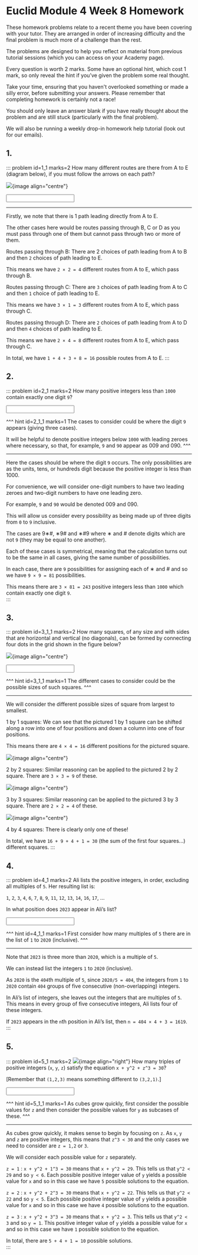 # Euclid Module 4 Week 8 Homework

These homework problems relate to a recent theme you have been covering with your tutor. They are arranged in order of increasing difficulty and the final problem is much more of a challenge than the rest.  

The problems are designed to help you reflect on material from previous tutorial sessions (which you can access on your Academy page).  

Every question is worth 2 marks. Some have an optional hint, which cost 1 mark, so only reveal the hint if you’ve given the problem some real thought.   

Take your time, ensuring that you haven't overlooked something or made a silly error, before submitting your answers. Please remember that completing homework is certainly not a race!  

You should only leave an answer blank if you have really thought about the problem and are still stuck (particularly with the final problem).  

We will also be running a weekly drop-in homework help tutorial (look out for our emails).  


## 1.
::: problem id=1_1 marks=2
How many different routes are there from A to E (diagram below), if you must follow the arrows on each path?  

![](/resources/academy-4-week-8/1-paths.png){image align="centre"}  

<input type="number" solution="16"/>  

---
Firstly, we note that there is 1 path leading directly from A to E. 
 
The other cases here would be routes passing through B, C or D as you must pass through one of them but cannot pass through two or more of them.  

Routes passing through B: There are 2 choices of path leading from A to B and then `2` choices of path leading to E.  

This means we have `2 × 2 = 4` different routes from A to E, which pass through B.  

Routes passing through C: There are `3` choices of path leading from A to C and then `1` choice of path leading to E.  

This means we have `3 × 1 = 3` different routes from A to E, which pass through C.  

Routes passing through D: There are `2` choices of path leading from A to D and then `4` choices of path leading to E.  

This means we have `2 × 4 = 8` different routes from A to E, which pass through C.  

In total, we have `1 + 4 + 3 + 8 = 16` possible routes from A to E.
:::


## 2.
::: problem id=2_1 marks=2
How many positive integers less than `1000` contain exactly one digit `9`?  

<input type="number" solution="243"/>

^^^ hint id=2_1_1 marks=1
The cases to consider could be where the digit `9` appears (giving three cases).  

It will be helpful to denote positive integers below `1000` with leading zeroes where necessary, so that, for example, `9` and `90` appear as 009 and 090.
^^^

---
Here the cases should be where the digit `9` occurs. The only possibilities are as the units, tens, or hundreds digit because the positive integer is less than 1000.  

For convenience, we will consider one-digit numbers to have two leading zeroes and two-digit numbers to have one leading zero.  

For example, `9` and `90` would be denoted 009 and 090.  

This will allow us consider every possibility as being made up of three digits from `0` to `9` inclusive.  

The cases are 9∗#,  ∗9# and ∗#9 where ∗ and # denote digits which are not `9` (they may be equal to one another).  

Each of these cases is symmetrical, meaning that the calculation turns out to be the same in all cases, giving the same number of possibilities.  

In each case, there are `9` possibilities for assigning each of  ∗ and # and so we have `9 × 9 = 81` possibilities.  

This means there are `3 × 81 = 243` positive integers less than `1000` which contain exactly one digit `9`.  
:::


## 3.
::: problem id=3_1_1 marks=2
How many squares, of any size and with sides that are horizontal and vertical (no diagonals), can be formed by connecting four dots in the grid shown in the figure below?  

![](/resources/academy-4-week-8/3-squares.png){image align="centre"} 

<input type="number" solution="30"/>  

^^^ hint id=3_1_1 marks=1
The different cases to consider could be the possible sizes of such squares.
^^^

---
We will consider the different possible sizes of square from largest to smallest.

1 by 1 squares: We can see that the pictured 1 by 1 square can be shifted along a row into one of four positions and down a column into one of four positions.  

This means there are `4 × 4 = 16` different positions for the pictured square.  

![](/resources/academy-4-week-8/3-squaresSmall.png){image align="centre"}  
 
2 by 2 squares: Similar reasoning can be applied to the pictured 2 by 2 square. There are `3 × 3 = 9` of these.  

![](/resources/academy-4-week-8/3-squaresMedium.png){image align="centre"}  

3 by 3 squares: Similar reasoning can be applied to the pictured 3 by 3 square. There are `2 × 2 = 4` of these.  

![](/resources/academy-4-week-8/3-squaresBig.png){image align="centre"}  

4 by 4 squares: There is clearly only one of these!  

In total, we have `16 + 9 + 4 + 1 = 30` (the sum of the first four squares...) different squares. 
:::


## 4.
::: problem id=4_1 marks=2
Ali lists the positive integers, in order, excluding all multiples of `5`. Her resulting list is:  

`1`, `2`, `3`, `4`, `6`, `7`, `8`, `9`, `11`, `12`, `13`, `14`, `16`, `17`, ...  

In what position does `2023` appear in Ali’s list?  

<input type="number" solution="1619"/> 

^^^ hint id=4_1_1 marks=1
First consider how many multiples of `5` there are in the list of `1` to `2020` (inclusive).
^^^

---
Note that `2023` is three more than `2020`, which is a multiple of `5`.  

We can instead list the integers `1` to `2020` (inclusive).  
 
As `2020` is the `404`th multiple of `5`, since `2020/5 = 404`, the integers from `1` to `2020` contain `404` groups of five consecutive (non-overlapping) integers.  
 
In Ali’s list of integers, she leaves out the integers that are multiples of `5`. This means in every group of five consecutive integers, Ali lists four of these integers.  
 
If `2023` appears in the `n`th position in Ali’s list, then `n = 404 × 4 + 3 = 1619`.
:::


## 5.
::: problem id=5_1 marks=2
![](/resources/academy-4-week-2/4-skull.png){image align="right"} 
How many triples of positive integers (`x`, `y`, `z`) satisfy the equation `x + y^2 + z^3 = 30`?  

[Remember that `(1,2,3)` means something different to `(3,2,1)`.]  

<input type="number" solution="10"/> 

^^^ hint id=5_1_1 marks=1
As cubes grow quickly, first consider the possible values for `z` and then consider the possible values for `y` as subcases of these.
^^^

---
As cubes grow quickly, it makes sense to begin by focusing on `z`. As `x`, `y` and `z` are positive integers, this means that `z^3 < 30` and the only cases we need to consider are `z = 1,2` or `3`.  

We will consider each possible value for `z` separately.  

`z = 1` :  `x + y^2 + 1^3 = 30` means that `x + y^2 = 29`. This tells us that `y^2 < 29` and so `y < 6`. Each possible positive integer value of `y` yields a possible value for `x` and so in this case we have `5` possible solutions to the equation.  

`z = 2` :  `x + y^2 + 2^3 = 30` means that `x + y^2 = 22`. This tells us that `y^2 < 22` and so `y < 5`. Each possible positive integer value of `y` yields a possible value for `x` and so in this case we have `4` possible solutions to the equation.  

`z = 3` :  `x + y^2 + 3^3 = 30` means that `x + y^2 = 3`. This tells us that `y^2 < 3` and so `y = 1`. This positive integer value of `y` yields a possible value for `x` and so in this case we have `1` possible solution to the equation.

In total, there are `5 + 4 + 1 = 10` possible solutions.  
:::
